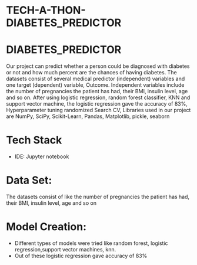 # TECH-A-THON-DIABETES_PREDICTOR

# DIABETES_PREDICTOR
Our project can predict whether a person could be diagnosed with diabetes or not and how much percent are the chances of having diabetes.
The datasets consist of several medical predictor (independent) variables and one target (dependent) variable, Outcome.
Independent variables include the number of pregnancies the patient has had, their BMI, insulin level, age and so on. 
After using logistic regression, random forest classifier, KNN and support vector machine, the logistic regression gave the accuracy of 83%,
Hyperparameter tuning randomized Search CV, Libraries used in our project are NumPy, SciPy, Scikit-Learn, Pandas, Matplotlib, pickle, seaborn

# Tech Stack
* IDE: Jupyter notebook

# Data Set: 
The datasets consist of like the number of pregnancies the patient has had, their BMI, insulin level, age and so on

# Model Creation:
* Different types of models were tried like random forest, logistic regression,support vector machines, knn.
* Out of these logistic regression gave accuracy of 83%








